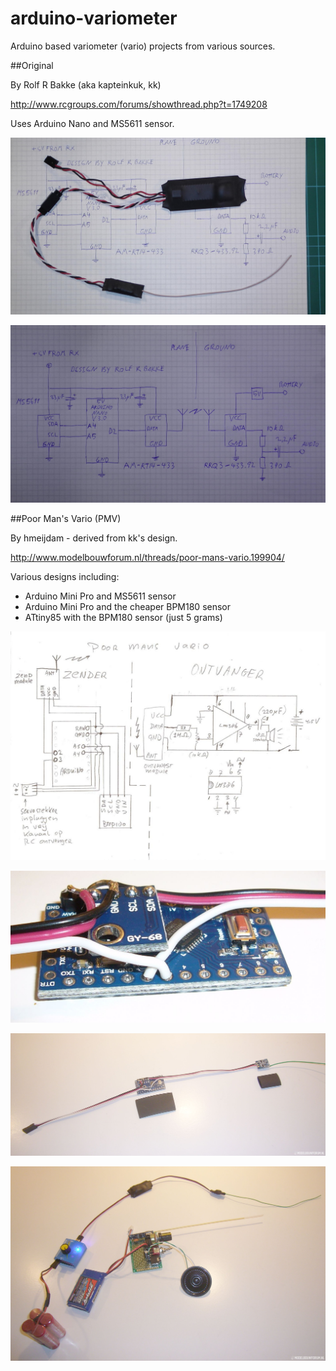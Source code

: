 # arduino-variometer

Arduino based variometer (vario) projects from various sources.

##Original

By Rolf R Bakke (aka kapteinkuk, kk)

http://www.rcgroups.com/forums/showthread.php?t=1749208

Uses Arduino Nano and MS5611 sensor.

![finished](/images/S1100011.jpg)

![circuit](/images/S1100008.jpg)

##Poor Man's Vario (PMV)

By hmeijdam - derived from kk's design.

http://www.modelbouwforum.nl/threads/poor-mans-vario.199904/

Various designs including:
* Arduino Mini Pro and MS5611 sensor
* Arduino Mini Pro and the cheaper BPM180 sensor
* ATtiny85 with the BPM180 sensor (just 5 grams)

![](/images/PMV_schema.jpg)

![](/images/P1100857.jpg)

![](/images/P1100858.jpg)

![](/images/P1100859.jpg)



